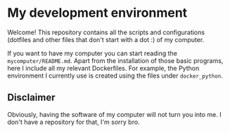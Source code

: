 
# My development environment

Welcome! This repository contains all the scripts and configurations (dotfiles and other files that don't start with a dot :) of my computer.

If you want to have my computer you can start reading the `mycomputer/README.md`.
Apart from the installation of those basic programs, here I include all my relevant Dockerfiles.
For example, the Python environment I currently use is created using the files under `docker_python`.


## Disclaimer

Obviously, having the software of my computer will not turn you into me.
I don't have a repository for that, I'm sorry bro.

